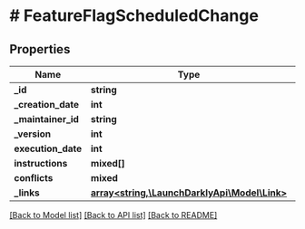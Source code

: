 # # FeatureFlagScheduledChange

## Properties

Name | Type | Description | Notes
------------ | ------------- | ------------- | -------------
**_id** | **string** |  |
**_creation_date** | **int** |  |
**_maintainer_id** | **string** |  |
**_version** | **int** |  |
**execution_date** | **int** |  |
**instructions** | **mixed[]** |  |
**conflicts** | **mixed** |  | [optional]
**_links** | [**array<string,\LaunchDarklyApi\Model\Link>**](Link.md) |  | [optional]

[[Back to Model list]](../../README.md#models) [[Back to API list]](../../README.md#endpoints) [[Back to README]](../../README.md)
